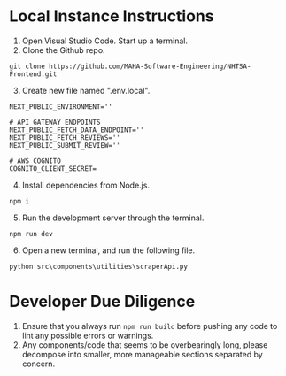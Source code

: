 # Local Instance Instructions

1. Open Visual Studio Code. Start up a terminal.
2. Clone the Github repo.

```
git clone https://github.com/MAHA-Software-Engineering/NHTSA-Frontend.git
```

3. Create new file named ".env.local".

```
NEXT_PUBLIC_ENVIRONMENT=''

# API GATEWAY ENDPOINTS
NEXT_PUBLIC_FETCH_DATA_ENDPOINT=''
NEXT_PUBLIC_FETCH_REVIEWS=''
NEXT_PUBLIC_SUBMIT_REVIEW=''

# AWS COGNITO
COGNITO_CLIENT_SECRET=
```

4. Install dependencies from Node.js.

```
npm i
```

5. Run the development server through the terminal.

```
npm run dev
```

6. Open a new terminal, and run the following file.

```
python src\components\utilities\scraperApi.py
```

# Developer Due Diligence

1. Ensure that you always run `npm run build` before pushing any code to lint any possible errors or warnings.
2. Any components/code that seems to be overbearingly long, please decompose into smaller, more manageable sections separated by concern.
